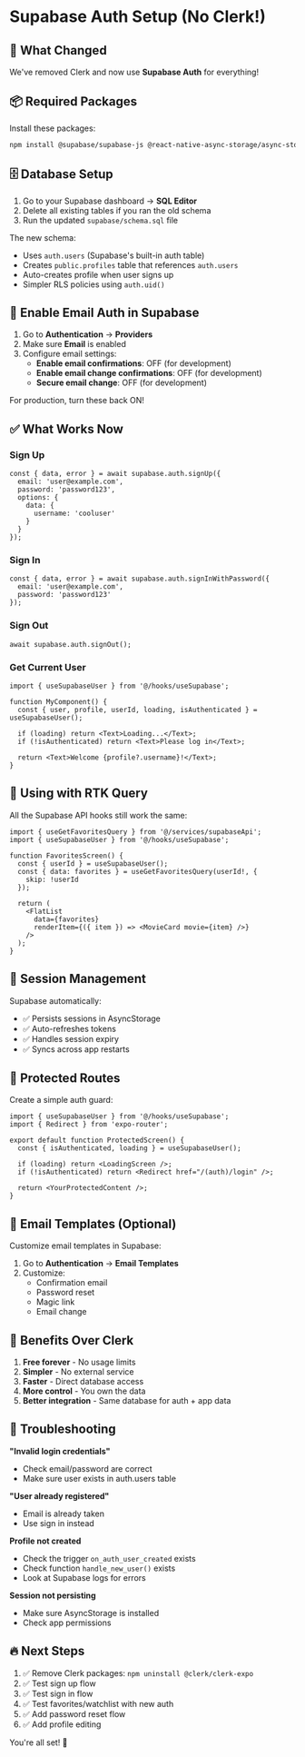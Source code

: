 # Supabase Auth Setup (No Clerk!)

## 🎉 What Changed

We've removed Clerk and now use **Supabase Auth** for everything!

## 📦 Required Packages

Install these packages:

```bash
npm install @supabase/supabase-js @react-native-async-storage/async-storage react-native-url-polyfill
```

## 🗄️ Database Setup

1. Go to your Supabase dashboard → **SQL Editor**
2. Delete all existing tables if you ran the old schema
3. Run the updated `supabase/schema.sql` file

The new schema:
- Uses `auth.users` (Supabase's built-in auth table)
- Creates `public.profiles` table that references `auth.users`
- Auto-creates profile when user signs up
- Simpler RLS policies using `auth.uid()`

## 🔐 Enable Email Auth in Supabase

1. Go to **Authentication** → **Providers**
2. Make sure **Email** is enabled
3. Configure email settings:
   - **Enable email confirmations**: OFF (for development)
   - **Enable email change confirmations**: OFF (for development)
   - **Secure email change**: OFF (for development)

For production, turn these back ON!

## ✅ What Works Now

### Sign Up
```tsx
const { data, error } = await supabase.auth.signUp({
  email: 'user@example.com',
  password: 'password123',
  options: {
    data: {
      username: 'cooluser'
    }
  }
});
```

### Sign In
```tsx
const { data, error } = await supabase.auth.signInWithPassword({
  email: 'user@example.com',
  password: 'password123'
});
```

### Sign Out
```tsx
await supabase.auth.signOut();
```

### Get Current User
```tsx
import { useSupabaseUser } from '@/hooks/useSupabase';

function MyComponent() {
  const { user, profile, userId, loading, isAuthenticated } = useSupabaseUser();
  
  if (loading) return <Text>Loading...</Text>;
  if (!isAuthenticated) return <Text>Please log in</Text>;
  
  return <Text>Welcome {profile?.username}!</Text>;
}
```

## 🎯 Using with RTK Query

All the Supabase API hooks still work the same:

```tsx
import { useGetFavoritesQuery } from '@/services/supabaseApi';
import { useSupabaseUser } from '@/hooks/useSupabase';

function FavoritesScreen() {
  const { userId } = useSupabaseUser();
  const { data: favorites } = useGetFavoritesQuery(userId!, {
    skip: !userId
  });
  
  return (
    <FlatList
      data={favorites}
      renderItem={({ item }) => <MovieCard movie={item} />}
    />
  );
}
```

## 🔄 Session Management

Supabase automatically:
- ✅ Persists sessions in AsyncStorage
- ✅ Auto-refreshes tokens
- ✅ Handles session expiry
- ✅ Syncs across app restarts

## 🚀 Protected Routes

Create a simple auth guard:

```tsx
import { useSupabaseUser } from '@/hooks/useSupabase';
import { Redirect } from 'expo-router';

export default function ProtectedScreen() {
  const { isAuthenticated, loading } = useSupabaseUser();
  
  if (loading) return <LoadingScreen />;
  if (!isAuthenticated) return <Redirect href="/(auth)/login" />;
  
  return <YourProtectedContent />;
}
```

## 📧 Email Templates (Optional)

Customize email templates in Supabase:
1. Go to **Authentication** → **Email Templates**
2. Customize:
   - Confirmation email
   - Password reset
   - Magic link
   - Email change

## 🎨 Benefits Over Clerk

1. **Free forever** - No usage limits
2. **Simpler** - No external service
3. **Faster** - Direct database access
4. **More control** - You own the data
5. **Better integration** - Same database for auth + app data

## 🐛 Troubleshooting

**"Invalid login credentials"**
- Check email/password are correct
- Make sure user exists in auth.users table

**"User already registered"**
- Email is already taken
- Use sign in instead

**Profile not created**
- Check the trigger `on_auth_user_created` exists
- Check function `handle_new_user()` exists
- Look at Supabase logs for errors

**Session not persisting**
- Make sure AsyncStorage is installed
- Check app permissions

## 🔥 Next Steps

1. ✅ Remove Clerk packages: `npm uninstall @clerk/clerk-expo`
2. ✅ Test sign up flow
3. ✅ Test sign in flow
4. ✅ Test favorites/watchlist with new auth
5. ✅ Add password reset flow
6. ✅ Add profile editing

You're all set! 🎉
